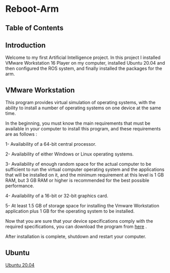 # Reboot-Arm 

## Table of Contents

## Introduction
Welcome to my first Artificial Intelligence project. In this project I installed VMware Workstation 16 Player on my computer, installed Ubuntu 20.04 and then configured the ROS system, and finally installed the packages for the arm.


## VMware Workstation

This program provides virtual simulation of operating systems, with the ability to install a number of operating systems on one device at the same time.

In the beginning, you must know the main requirements that must be available in your computer to install this program, and these requirements are as follows :

1- Availability of a 64-bit central processor.

2- Availability of either Windows or Linux operating systems.

3- Availability of enough random space for the actual computer to be sufficient to run the virtual computer operating system and the applications that will be installed on it, and the minimum requirement at this level is 1 GB RAM, but 3 GB RAM or higher is recommended for the best possible performance.

4- Availability of a 16-bit or 32-bit graphics card.

5- At least 1.5 GB of storage space for installing the Vmware Workstation application plus 1 GB for the operating system to be installed.

Now that you are sure that your device specifications comply with the required specifications, you can download the program from [here](https://my.vmware.com/en/web/vmware/downloads/details?downloadGroup=WKST-PLAYER-1612&productId=1039&rPId=66621) .

After installation is complete, shutdown and restart your computer.

## Ubuntu

[Ubuntu 20.04](https://ubuntu.com/#download)
